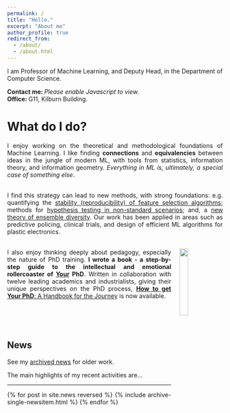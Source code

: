 ```yaml
---
permalink: /
title: "Hello."
excerpt: "About me"
author_profile: true
redirect_from: 
  - /about/
  - /about.html
---
```


I am Professor of Machine Learning, and Deputy Head, in the Department of Computer Science.

<b>Contact me: </b><font id="email" style="display:inline;"><noscript><i>Please enable Javascript to view.</i></noscript></font><br>
<b>Office: </b>G11, Kilburn Building.

<script>
    emailScramble = new scrambledString(document.getElementById('email'),
        'emailScramble', '.se.beanwnuna.@rvchtrkoiagcm',
        [5, 18, 17, 22, 6, 20, 1, 10, 9, 14, 26, 4, 23, 25, 11, 7, 2, 15, 16, 19, 21, 27, 8, 3, 13, 0, 24, 12]);
</script>





What do I do?
======
<div style="text-align: justify;">
I enjoy working on the theoretical and methodological foundations of Machine Learning.
I like finding <b>connections</b> and <b>equivalencies</b> between ideas in the jungle of modern ML, with tools from statistics, information theory, and information geometry.  <i>Everything in ML is, ultimately, a special case of something else</i>.<br><br>

I find this strategy can lead to new methods, with strong foundations: e.g. quantifying the <a href="https://www.jmlr.org/papers/volume18/17-514/17-514.pdf">stability (reproducibility) of feature selection algorithms</a>; methods for <a href="https://profgavinbrown.github.io/files/sechidis2014hypothesis.pdf">hypothesis testing in non-standard scenarios</a>; and, a <a href="https://jmlr.org/papers/volume24/23-0041/23-0041.pdf">new theory of ensemble diversity</a>.
Our work has been applied in areas such as predictive policing, clinical trials, and design of efficient ML algorithms for plastic electronics.<br><br>




<p style="padding-top: 0px; vertical-align: top; text-align: justify;">
  <a href="{{ base_path }}/howtogetyourphd/">
    <img src="https://cdn.waterstones.com/bookjackets/large/9780/1988/9780198866923.jpg"
         style="width:20%; min-width:1cm; align:center; vertical-align:top; float:right; margin-left:20px;  margin-bottom:10px; margin-top:0px;" />
  </a>
  I also enjoy thinking deeply about pedagogy, especially the nature of PhD training.
  <b>I wrote a book - a step-by-step guide to the intellectual and emotional rollercoaster of <u>Your</u> PhD</b>.
  Written in collaboration with twelve leading academics and industrialists, giving their unique perspectives on the PhD process,
  <a href="{{ base_path }}/howtogetyourphd/"><b>How to get Your PhD</b>: A Handbook for the Journey</a> is now available.
</p>

<br>
<br>
<br>

<h2>News</h2>

See my <a href="{{ base_path }}/archivednews">archived news</a> for older work.

The main highlights of my recent activities are...
<hr>

{% for post in site.news reversed %}
  {% include archive-single-newsitem.html %}
{% endfor %}


<br><br><br>

<a href="https://clustrmaps.com/site/1bo05" title="Visit tracker">
  <img width=5px src="//www.clustrmaps.com/map_v2.png?d=3Zlt0peoQN6NYFbwQbkDh9TnsM6OXl0rAFqoYZe9c9I&cl=ffffff">
</a>


